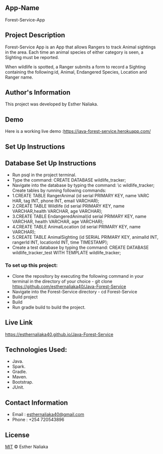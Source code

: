 ## App-Name

Forest-Service-App

## Project Description

Forest-Service App is an App that allows Rangers to track Animal sightings in the area.
Each time an animal species of either category is seen, a Sighting must be reported.

When wildlife is spotted, a Ranger submits a form to record a Sighting containing the following:id, Animal, Endangered Species, Location and Ranger name.

## Author's Information

This project was developed by Esther Naliaka.

## Demo
Here is a working live demo :https://java-forest-service.herokuapp.com/

## Set Up Instructions

## Database Set Up Instructions
- Run psql in the project terminal.
- Type the command: CREATE DATABASE wildlife_tracker;
- Navigate into the database by typing the command: \c wildlife_tracker;
Create tables by running following commands:
- 1.CREATE TABLE RangerAnimal (id serial PRIMARY KEY, name VARC
   HAR, tag INT, phone INT, email VARCHAR);
- 2.CREATE TABLE Wildlife (id serial PRIMARY KEY, name VARCHAR,health VARCHAR, age VARCHAR);
- 3.CREATE TABLE EndangeredAnimal(id serial PRIMARY KEY, name VARCHAR, health VARCHAR, age VARCHAR);
- 4.CREATE TABLE AnimalLocation (id serial PRIMARY KEY, name VARCHAR);
- 5.CREATE TABLE AnimalSighting (id SERIAL PRIMARY KEY, animalId INT, rangerId INT, locationId INT, time TIMESTAMP);
- Create a test database by typing the command: CREATE DATABASE wildlife_tracker_test WITH TEMPLATE wildlife_tracker;

### To set up this project:

- Clone the repository by executing the following command in your terminal in the directory of your choice - git clone https://github.com/esthernaliaka40/Java-Forest-Service
- Navigate into the Forest-Service directory - cd Forest-Service
- Build project
- Build
- Run gradle build to build the project.

## Live Link

https://esthernaliaka40.github.io/Java-Forest-Service

## Technologies Used:
- Java.
- Spark.
- Gradle.
- Maven.
- Bootstrap.
- JUnit.

## Contact Information
- Email : esthernaliaka40@gmail.com
- Phone : +254 720543896

## License
[MIT](License) © Esther Naliaka